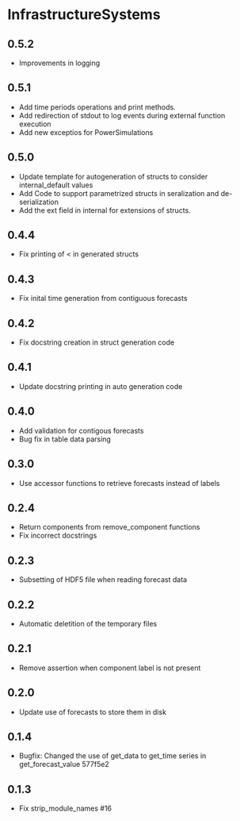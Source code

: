 # InfrastructureSystems

## 0.5.2

- Improvements in logging

## 0.5.1

- Add time periods operations and print methods. 
- Add redirection of stdout to log events during external function execution 
- Add new exceptios for PowerSimulations

## 0.5.0

- Update template for autogeneration of structs to consider internal_default values
- Add Code to support parametrized structs in seralization and de-serialization
- Add the ext field in internal for extensions of structs.

## 0.4.4

- Fix printing of < in generated structs

## 0.4.3

- Fix inital time generation from contiguous forecasts

## 0.4.2

- Fix docstring creation in struct generation code

## 0.4.1

- Update docstring printing in auto generation code

## 0.4.0

- Add validation for contigous forecasts
- Bug fix in table data parsing

## 0.3.0

- Use accessor functions to retrieve forecasts instead of labels

## 0.2.4

- Return components from remove_component functions
- Fix incorrect docstrings

## 0.2.3

- Subsetting of HDF5 file when reading forecast data

## 0.2.2

- Automatic deletition of the temporary files

## 0.2.1

- Remove assertion when component label is not present

## 0.2.0

- Update use of forecasts to store them in disk

## 0.1.4

- Bugfix: Changed the use of get_data to get_time series in get_forecast_value 577f5e2

## 0.1.3

- Fix strip_module_names #16
